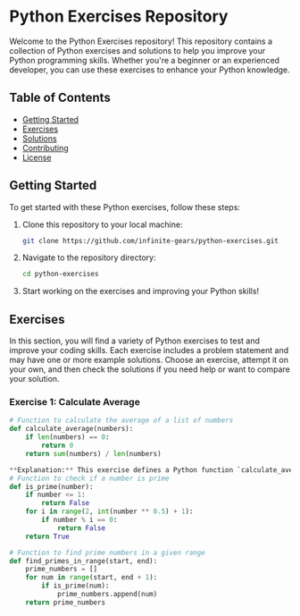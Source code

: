 # Python Exercises Repository

Welcome to the Python Exercises repository! This repository contains a collection of Python exercises and solutions to help you improve your Python programming skills. Whether you're a beginner or an experienced developer, you can use these exercises to enhance your Python knowledge.

## Table of Contents

- [Getting Started](#getting-started)
- [Exercises](#exercises)
- [Solutions](#solutions)
- [Contributing](#contributing)
- [License](#license)

## Getting Started

To get started with these Python exercises, follow these steps:

1. Clone this repository to your local machine:

   ```bash
   git clone https://github.com/infinite-gears/python-exercises.git

2. Navigate to the repository directory:
   
   ```bash
   cd python-exercises

3. Start working on the exercises and improving your Python skills!

## Exercises

In this section, you will find a variety of Python exercises to test and improve your coding skills. Each exercise includes a problem statement and may have one or more example solutions. Choose an exercise, attempt it on your own, and then check the solutions if you need help or want to compare your solution.

### Exercise 1: Calculate Average

```python
# Function to calculate the average of a list of numbers
def calculate_average(numbers):
    if len(numbers) == 0:
        return 0
    return sum(numbers) / len(numbers)

**Explanation:** This exercise defines a Python function `calculate_average` that takes a list of numbers as input and calculates the average of those numbers. It checks if the input list is empty and returns 0 in that case to avoid division by zero errors. Otherwise, it calculates the sum of the numbers and divides it by the count of numbers in the list to compute the average.
# Function to check if a number is prime
def is_prime(number):
    if number <= 1:
        return False
    for i in range(2, int(number ** 0.5) + 1):
        if number % i == 0:
            return False
    return True

# Function to find prime numbers in a given range
def find_primes_in_range(start, end):
    prime_numbers = []
    for num in range(start, end + 1):
        if is_prime(num):
            prime_numbers.append(num)
    return prime_numbers



